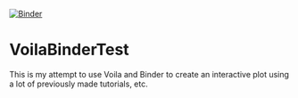 [![Binder](https://mybinder.org/badge_logo.svg)](https://mybinder.org/v2/gh/ProfKA/VoilaBinderTest/master?urlpath=%2Fvoila%2Frender%2Fnotebooks%2Fbqplot-KA.ipynb)

# VoilaBinderTest



This is my attempt to use Voila and Binder to create an interactive plot using a lot of previously made tutorials, etc.

